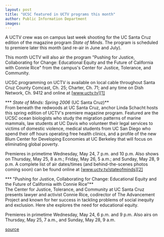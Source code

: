 ```yaml
---
layout: post
title: "UCSC featured in UCTV programs this month"
author: Public Information Department
images:
---
```


A UCTV crew was on campus last week shooting for the UC Santa Cruz edition of the magazine program _State of Minds_. The program is scheduled to premiere later this month (and re-air in June and July).

This month UCTV will also air the program "Pushing for Justice, Collaborating for Change: Educational Equity and the Future of California with Connie Rice" from the campus's Center for Justice, Tolerance, and Community.

UCSC programming on UCTV is available on local cable throughout Santa Cruz County Comcast, Ch. 25; Charter, Ch. 71; and any time on Dish Network, Ch. 9412 and online at [www.uctv.tv][1]

*** _State of Minds: Spring 2006_ (UC Santa Cruz)**  
From beneath the redwoods at UC Santa Cruz, anchor Linda Schacht hosts this spring edition of UCTV's premiere magazine program. Featured are the UCSC ocean biologists who study the migration patterns of marine mammals, law students at UC Davis who volunteer their legal services to victims of domestic violence, medical students from UC San Diego who spend their off hours operating free health clinics, and a profile of the new Blum Center for Developing Economies at UC Berkeley that will focus on eliminating global poverty.   
  
Premieres in primetime Wednesday, May 24, 7 p.m. and 10 p.m. Also shows on Thursday, May 25, 8 a.m.; Friday, May 26, 5 a.m.; and Sunday, May 28, 9 p.m. A complete list of air dates/times (and behind-the-scenes photos coming soon) can be found online at [www.uctv.tv/stateofminds][2]

*** "Pushing for Justice, Collaborating for Change: Educational Equity and the Future of California with Connie Rice"**  
The Center for Justice, Tolerance, and Community at UC Santa Cruz presents lawyer and activist Connie Rice, codirector of The Advancement Project and known for her success in tackling problems of social inequity and exclusion. Here she explores the need for educational equity.

Premieres in primetime Wednesday, May 24, 6 p.m. and 9 p.m. Also airs on Thursday, May 25, 7 a.m., and Sunday, May 28, 9 a.m.   

[1]: http://www.uctv.tv
[2]: http://www.uctv.tv/stateofminds

[source](http://www1.ucsc.edu/currents/05-06/05-15/brief-uctv.asp "Permalink to brief-uctv")
